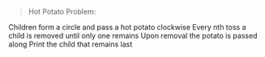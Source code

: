 > Hot Potato Problem:

Children form a circle and pass a hot potato clockwise
Every nth toss a child is removed until only one remains
Upon removal the potato is passed along
Print the child that remains last



